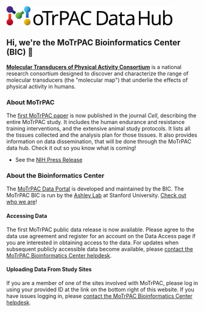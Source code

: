 ![MoTrPAC Logo](profile/motrpac_data_hub.png)

## Hi, we're the MoTrPAC Bioinformatics Center (BIC) 👋

[**Molecular Transducers of Physical Activity Consortium**](https://motrpac.org) is a national research consortium
designed to discover and characterize the range of molecular transducers (the "molecular map") that underlie the effects
of physical activity in humans.

### About MoTrPAC

The [first MoTrPAC paper](https://www.cell.com/cell/fulltext/S0092-8674(20)30691-7) is now published in the journal
_Cell_, describing the entire MoTrPAC study. It includes the
human endurance and resistance training interventions, and the extensive animal study protocols. It lists all the
tissues collected and the analysis plan for those tissues. It also provides information on data dissemination, that will
be done through the MoTrPAC data hub. Check it out so you know what is coming!

- See
  the [NIH Press Release](https://www.nih.gov/news-events/news-releases/nih-funded-study-recruit-thousands-participants-reveal-exercise-impact-molecular-level)

### About the Bioinformatics Center

The [MoTrPAC Data Portal](https://motrpac-data.org) is developed and maintained by the BIC. The MoTrPAC BIC is run by
the [Ashley Lab](https://ashleylab.stanford.edu/about-us) at Stanford University. [Check out
who we are](https://motrpac-data.org/team)!

#### Accessing Data

The first MoTrPAC public data release is now available. Please agree to the data use agreement and register for an
account on the Data Access page if you are interested in obtaining access to the data. For updates when subsequent
publicly accessible data become available,
please [contact the MoTrPAC Bioinformatics Center helpdesk](mailto:motrpac-helpdesk@lists.stanford.edu).

#### Uploading Data From Study Sites

If you are a member of one of the sites involved with MoTrPAC, please log in using your provided ID at the link on the
bottom right of this website. If you have issues logging in,
please [contact the MoTrPAC Bioinformatics Center helpdesk](mailto:motrpac-helpdesk@lists.stanford.edu).
